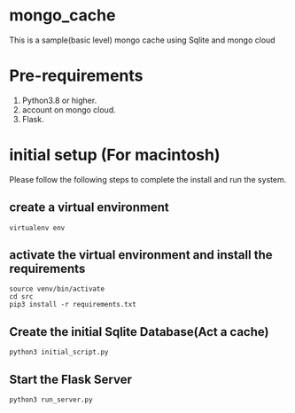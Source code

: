 # mongo_cache
This is a sample(basic level) mongo cache using Sqlite and mongo cloud

# Pre-requirements
1. Python3.8 or higher.
2. account on mongo cloud.
3. Flask. 

# initial setup (For macintosh) 

Please follow the following steps to complete the install and run the system.

## create a virtual environment 
```
virtualenv env
```

## activate the virtual environment and install the requirements
```
source venv/bin/activate
cd src
pip3 install -r requirements.txt
```

## Create the initial Sqlite Database(Act a cache)
```
python3 initial_script.py
```


## Start the Flask Server
```
python3 run_server.py
```
